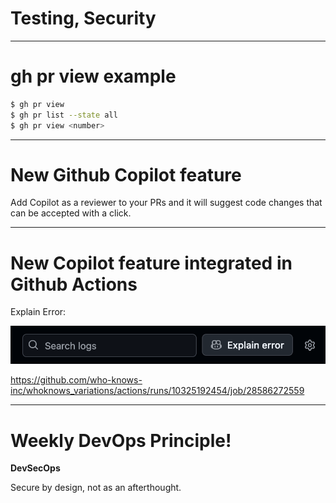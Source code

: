 
<div class="title-card">
    <h1>Testing, Security</h1>
</div>

---

# gh pr view example

```bash
$ gh pr view
$ gh pr list --state all
$ gh pr view <number>
```

---

# New Github Copilot feature

Add Copilot as a reviewer to your PRs and it will suggest code changes that can be accepted with a click.

---

# New Copilot feature integrated in Github Actions

Explain Error:

<img src="./assets_introduction/explain_error.png" alt="explain error github copilot feature">

https://github.com/who-knows-inc/whoknows_variations/actions/runs/10325192454/job/28586272559


---

# Weekly DevOps Principle!

**DevSecOps**

Secure by design, not as an afterthought.
